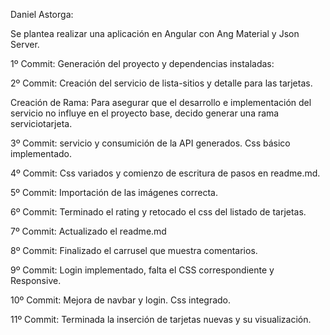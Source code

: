 Daniel Astorga:

Se plantea realizar una aplicación en Angular con Ang Material y Json Server.

1º Commit: Generación del proyecto y dependencias instaladas:

2º Commit: Creación del servicio de lista-sitios y detalle para las tarjetas.

Creación de Rama: Para asegurar que el desarrollo e implementación del servicio no influye en el proyecto base, decido generar una rama serviciotarjeta.

3º Commit: servicio y consumición de la API generados. Css básico implementado.

4º Commit: Css variados y comienzo de escritura de pasos en readme.md.

5º Commit: Importación de las imágenes correcta.

6º Commit: Terminado el rating y retocado el css del listado de tarjetas.

7º Commit: Actualizado el readme.md

8º Commit: Finalizado el carrusel que muestra comentarios.

9º Commit: Login implementado, falta el CSS correspondiente y Responsive.

10º Commit: Mejora de navbar y login. Css integrado.

11º Commit: Terminada la inserción de tarjetas nuevas y su visualización.